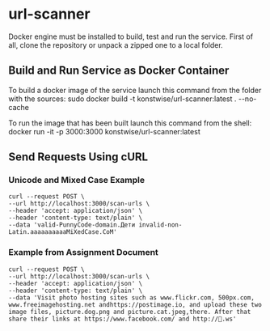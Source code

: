 # url-scanner
Docker engine must be installed to build, test and run the service. 
First of all, clone the repository or unpack a zipped one to a local folder.

## Build and Run Service as Docker Container

To build a docker image of the service launch this command from the folder with the sources:
    sudo docker build -t konstwise/url-scanner:latest . --no-cache

To run the image that has been built launch this command from the shell:
    docker run -it -p 3000:3000 konstwise/url-scanner:latest

## Send Requests Using cURL

### Unicode and Mixed Case Example
    curl --request POST \
    --url http://localhost:3000/scan-urls \
    --header 'accept: application/json' \
    --header 'content-type: text/plain' \
    --data 'valid-PunnyCode-domain.Дети invalid-non-Latin.ааааааааааMiXedCase.CoM'

### Example from Assignment Document
    curl --request POST \
    --url http://localhost:3000/scan-urls \
    --header 'accept: application/json' \
    --header 'content-type: text/plain' \
    --data 'Visit photo hosting sites such as www.flickr.com, 500px.com, www.freeimagehosting.net andhttps://postimage.io, and upload these two image files, picture.dog.png and picture.cat.jpeg,there. After that share their links at https://www.facebook.com/ and http://🍕.ws'
